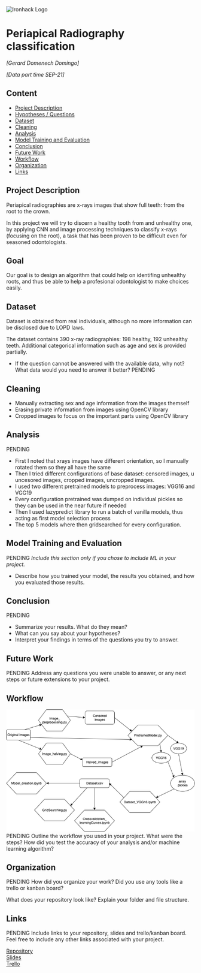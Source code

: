 

<img src="https://bit.ly/2VnXWr2" alt="Ironhack Logo" width="100"/>

# Periapical Radiography classification
*[Gerard Domenech Domingo]*

*[Data part time SEP-21]*

## Content
- [Project Description](#project-description)
- [Hypotheses / Questions](#hypotheses-questions)
- [Dataset](#dataset)
- [Cleaning](#cleaning)
- [Analysis](#analysis)
- [Model Training and Evaluation](#model-training-and-evaluation)
- [Conclusion](#conclusion)
- [Future Work](#future-work)
- [Workflow](#workflow)
- [Organization](#organization)
- [Links](#links)

## Project Description 

Periapical radiographies are x-rays images that show full teeth: from the root to the crown.

In this project we will try to discern a healthy tooth from and unhealthy one, by applying CNN and image processing techniques to classify x-rays (focusing on the root), a task that has been proven to be difficult even for seasoned odontologists.

## Goal

Our goal is to design an algorithm that could help on identifing unhealthy roots, and thus be able to help a profesional odontologist to make choices easily.


## Dataset

Dataset is obtained from real individuals, although no more information can be disclosed due to LOPD laws.

The dataset contains 390 x-ray radiographies: 198 healthy, 192 unhealthy teeth.
Additional categorical information such as age and sex is provided partially.
 
* If the question cannot be answered with the available data, why not? What data would you need to answer it better? PENDING 

## Cleaning

- Manually extracting sex and age information from the images themself
- Erasing private information from images using OpenCV library
- Cropped images to focus on the important parts using OpenCV library


## Analysis
 PENDING

* First I noted that xrays images have different orientation, so I manually rotated them so they all have the same
* Then I tried different configurations of base dataset:  censored images, u uncesored images, cropped images, uncropped images.
* I used two different pretrained models to preprocess images: VGG16 and VGG19
* Every configuration pretrained was dumped on individual pickles so they can be used in the near future if needed
* Then I used lazypredict library to run a batch of vanilla models, thus acting as first model
selection process
* The top 5 models where then gridsearched for every configuration.



## Model Training and Evaluation

PENDING
*Include this section only if you chose to include ML in your project.*
* Describe how you trained your model, the results you obtained, and how you evaluated those results.

## Conclusion
PENDING
* Summarize your results. What do they mean?
* What can you say about your hypotheses?
* Interpret your findings in terms of the questions you try to answer.

## Future Work
PENDING
Address any questions you were unable to answer, or any next steps or future extensions to your project.

## Workflow

<img src="https://github.com/GerardDD/PR_Final_PeriapicalRadiography_Classification/blob/main/PR_Final_diagram.png" alt="Diagram workflow" />
PENDING
Outline the workflow you used in your project. What were the steps?
How did you test the accuracy of your analysis and/or machine learning algorithm?

## Organization
PENDING
How did you organize your work? Did you use any tools like a trello or kanban board?

What does your repository look like? Explain your folder and file structure.

## Links
PENDING
Include links to your repository, slides and trello/kanban board. Feel free to include any other links associated with your project.


[Repository](https://github.com/)  
[Slides](https://slides.com/)  
[Trello](https://trello.com/en)  
